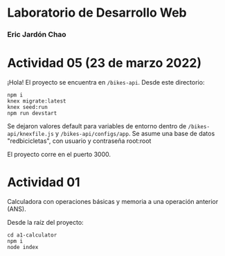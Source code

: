 # Laboratorio de Desarrollo Web
### Eric Jardón Chao
# Actividad 05 (23 de marzo 2022)

¡Hola! El proyecto se encuentra en `/bikes-api`.
Desde este directorio:
```
npm i
knex migrate:latest
knex seed:run
npm run devstart
```
Se dejaron valores default para variables de entorno dentro de `/bikes-api/knexfile.js` y `/bikes-api/configs/app`.
Se asume una base de datos "redbicicletas", con usuario y contraseña root:root

El proyecto corre en el puerto 3000.

# Actividad 01


Calculadora con operaciones básicas y memoria a una operación anterior (ANS).

Desde la raíz del proyecto:
```
cd a1-calculator
npm i
node index
```
